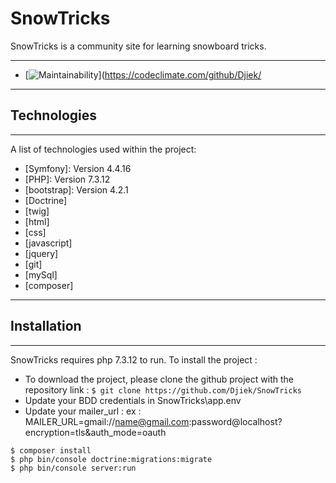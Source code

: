 # SnowTricks
SnowTricks is a community site for learning snowboard tricks.
***
* [![Maintainability](https://api.codeclimate.com/v1/badges/ced261c97cadbf5068ac/maintainability)](https://codeclimate.com/github/Djiek/
***
## Technologies
***
A list of technologies used within the project:
* [Symfony]: Version 4.4.16
* [PHP]: Version 7.3.12
* [bootstrap]: Version 4.2.1
* [Doctrine]
* [twig]
* [html]
* [css]
* [javascript]
* [jquery]
* [git]  
* [mySql] 
* [composer]
***

## Installation
***
SnowTricks requires php 7.3.12 to run.
To install the project :

* To download the project, please clone the github project with the repository link :
```$ git clone https://github.com/Djiek/SnowTricks```
* Update your BDD credentials in SnowTricks\app\.env
* Update your mailer_url : ex : MAILER_URL=gmail://name@gmail.com:password@localhost?encryption=tls&auth_mode=oauth
```
$ composer install
$ php bin/console doctrine:migrations:migrate
$ php bin/console server:run
```
